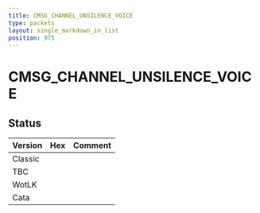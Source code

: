 ```yaml
---
title: CMSG_CHANNEL_UNSILENCE_VOICE
type: packets
layout: single_markdown_in_list
position: 975
---
```


# CMSG_CHANNEL_UNSILENCE_VOICE

## Status

Version | Hex | Comment
---------- | ---------- | ---------- 
Classic |  |  
TBC |  |  
WotLK |  |  
Cata |  |  
